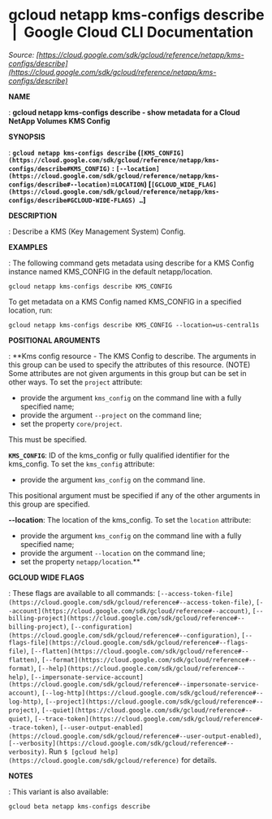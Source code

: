 # gcloud netapp kms-configs describe  |  Google Cloud CLI Documentation

*Source: [https://cloud.google.com/sdk/gcloud/reference/netapp/kms-configs/describe](https://cloud.google.com/sdk/gcloud/reference/netapp/kms-configs/describe)*

**NAME**

: **gcloud netapp kms-configs describe - show metadata for a Cloud NetApp Volumes KMS Config**

**SYNOPSIS**

: **`gcloud netapp kms-configs describe` (`[KMS_CONFIG](https://cloud.google.com/sdk/gcloud/reference/netapp/kms-configs/describe#KMS_CONFIG)` : `[--location](https://cloud.google.com/sdk/gcloud/reference/netapp/kms-configs/describe#--location)`=`LOCATION`) [`[GCLOUD_WIDE_FLAG](https://cloud.google.com/sdk/gcloud/reference/netapp/kms-configs/describe#GCLOUD-WIDE-FLAGS) …`]**

**DESCRIPTION**

: Describe a KMS (Key Management System) Config.

**EXAMPLES**

: The following command gets metadata using describe for a KMS Config instance
named KMS_CONFIG in the default netapp/location.

```
gcloud netapp kms-configs describe KMS_CONFIG
```

To get metadata on a KMS Config named KMS_CONFIG in a specified location, run:

```
gcloud netapp kms-configs describe KMS_CONFIG --location=us-central1s
```

**POSITIONAL ARGUMENTS**

: **Kms config resource - The KMS Config to describe. The arguments in this group
can be used to specify the attributes of this resource. (NOTE) Some attributes
are not given arguments in this group but can be set in other ways.
To set the `project` attribute:

- provide the argument `kms_config` on the command line with a fully
specified name;
- provide the argument `--project` on the command line;
- set the property `core/project`.

This must be specified.

**`KMS_CONFIG`**:
ID of the kms_config or fully qualified identifier for the kms_config.
To set the `kms_config` attribute:

- provide the argument `kms_config` on the command line.

This positional argument must be specified if any of the other arguments in this
group are specified.

**--location**:
The location of the kms_config.
To set the `location` attribute:

- provide the argument `kms_config` on the command line with a fully
specified name;
- provide the argument `--location` on the command line;
- set the property `netapp/location`.**

**GCLOUD WIDE FLAGS**

: These flags are available to all commands: `[--access-token-file](https://cloud.google.com/sdk/gcloud/reference#--access-token-file)`,
`[--account](https://cloud.google.com/sdk/gcloud/reference#--account)`, `[--billing-project](https://cloud.google.com/sdk/gcloud/reference#--billing-project)`,
`[--configuration](https://cloud.google.com/sdk/gcloud/reference#--configuration)`,
`[--flags-file](https://cloud.google.com/sdk/gcloud/reference#--flags-file)`,
`[--flatten](https://cloud.google.com/sdk/gcloud/reference#--flatten)`, `[--format](https://cloud.google.com/sdk/gcloud/reference#--format)`, `[--help](https://cloud.google.com/sdk/gcloud/reference#--help)`, `[--impersonate-service-account](https://cloud.google.com/sdk/gcloud/reference#--impersonate-service-account)`,
`[--log-http](https://cloud.google.com/sdk/gcloud/reference#--log-http)`,
`[--project](https://cloud.google.com/sdk/gcloud/reference#--project)`, `[--quiet](https://cloud.google.com/sdk/gcloud/reference#--quiet)`, `[--trace-token](https://cloud.google.com/sdk/gcloud/reference#--trace-token)`, `[--user-output-enabled](https://cloud.google.com/sdk/gcloud/reference#--user-output-enabled)`,
`[--verbosity](https://cloud.google.com/sdk/gcloud/reference#--verbosity)`.
Run `$ [gcloud help](https://cloud.google.com/sdk/gcloud/reference)` for details.

**NOTES**

: This variant is also available:

```
gcloud beta netapp kms-configs describe
```